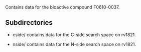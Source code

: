 Contains data for the bioactive compound F0610-0037.

## Subdirectories

- cside/ contains data for the C-side search space on rv1821.

- nside/ contains data for the N-side search space on rv1821.

